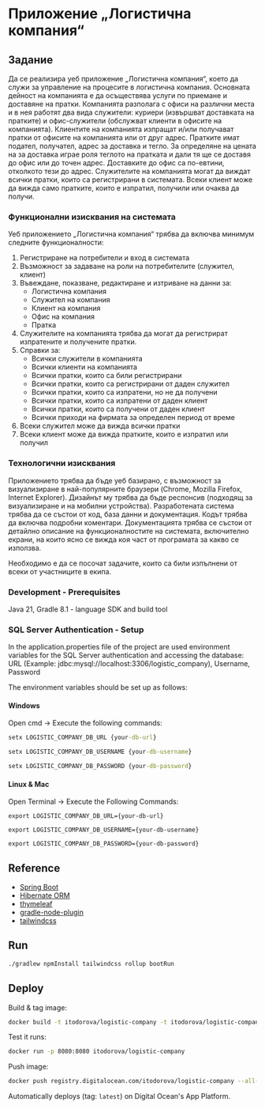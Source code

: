 # Приложение „Логистична компания“

## Задание
Да се реализира уеб приложение „Логистична компания“, което да служи за управление на процесите в логистична компания. Основната дейност на компанията е да осъществява услуги по приемане и доставяне на пратки. Компанията разполага с офиси на различни места и в нея работят два вида служители: куриери (извършват доставката на пратките) и офис-служители (обслужват клиенти в офисите на компанията). Клиентите на компанията изпращат и/или получават пратки от офисите на компанията или от друг адрес. Пратките имат подател, получател, адрес за доставка и тегло. За определяне на цената на за доставка играе роля теглото на пратката и дали тя ще се доставя до офис или до точен адрес. Доставките до офис са по-евтини, отколкото тези до адрес. Служителите на компанията могат да виждат всички пратки, които са регистрирани в системата. Всеки клиент може да вижда само пратките, които е изпратил, получили или очаква да получи.

### Функционални изисквания на системата

Уеб приложението „Логистична компания“ трябва да включва минимум следните
функционалности:
1. Регистриране на потребители и вход в системата
1. Възможност за задаване на роли на потребителите (служител, клиент)
1. Въвеждане, показване, редактиране и изтриване на данни за:
     - Логистична компания
     - Служител на компания
     - Клиент на компания
     - Офис на компания
     - Пратка
1. Служителите на компанията трябва да могат да регистрират изпратените и получените
пратки.
1. Справки за:
     - Всички служители в компанията
     - Всички клиенти на компанията
     - Всички пратки, които са били регистрирани
     - Всички пратки, които са регистрирани от даден служител
     - Всички пратки, които са изпратени, но не да получени
     - Всички пратки, които са изпратени от даден клиент
     - Всички пратки, които са получени от даден клиент
     - Всички приходи на фирмата за определен период от време
1. Всеки служител може да вижда всички пратки
1. Всеки клиент може да вижда пратките, които е изпратил или получил

### Технологични изисквания
Приложението трябва да бъде уеб базирано, с възможност за визуализиране в най-популярните браузери (Chrome, Mozilla Firefox, Internet Explorer). Дизайнът му трябва да бъде респонсив (подходящ за визуализиране и на мобилни устройства). Разработената система трябва да се състои от код, база данни и документация. Кодът трябва да включва подробни коментари. Документацията трябва се състои от детайлно описание на функционалностите на системата, включително екрани, на които ясно се вижда коя част от програмата за какво се използва. 

Необходимо е да се посочат задачите, които са били изпълнени от всеки от участниците в
екипа.

### Development - Prerequisites
Java 21, Gradle 8.1 - language SDK and build tool

### SQL Server Authentication - Setup
In the application.properties file of the project are used environment variables for the SQL Server
authentication and accessing the database:
URL (Example: jdbc:mysql://localhost:3306/logistic_company), Username, Password

The environment variables should be set up as follows:
#### Windows
Open cmd -> Execute the following commands:

```cmd
setx LOGISTIC_COMPANY_DB_URL {your-db-url}

setx LOGISTIC_COMPANY_DB_USERNAME {your-db-username}

setx LOGISTIC_COMPANY_DB_PASSWORD {your-db-password}
```
#### Linux & Mac
Open Terminal -> Execute the Following Commands:

```terminal
export LOGISTIC_COMPANY_DB_URL={your-db-url}

export LOGISTIC_COMPANY_DB_USERNAME={your-db-username}

export LOGISTIC_COMPANY_DB_PASSWORD={your-db-password}
```
## Reference
- [Spring Boot](https://spring.io/projects/spring-boot)
- [Hibernate ORM](https://hibernate.org/orm/)
- [thymeleaf](https://www.thymeleaf.org/)
- [gradle-node-plugin](https://github.com/node-gradle/gradle-node-plugin)
- [tailwindcss](https://tailwindcss.com/)

## Run

```bash
./gradlew npmInstall tailwindcss rollup bootRun
```

## Deploy

Build & tag image:
```bash
docker build -t itodorova/logistic-company -t itodorova/logistic-company:0.0.2 -t registry.digitalocean.com/itodorova/logistic-company -t registry.digitalocean.com/itodorova/logistic-company:0.0.2 .
```

Test it runs:
```bash
docker run -p 8080:8080 itodorova/logistic-company
```


Push image:
```bash
docker push registry.digitalocean.com/itodorova/logistic-company --all-tags  
```

Automatically deploys (tag: `latest`) on Digital Ocean's App Platform.